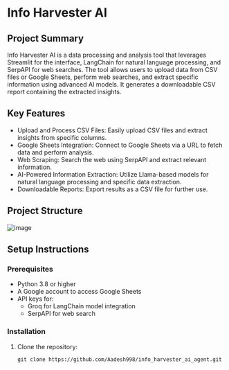 # Info Harvester AI

## Project Summary
Info Harvester AI is a data processing and analysis tool that leverages Streamlit for the interface, LangChain for natural language processing, and SerpAPI for web searches. The tool allows users to upload data from CSV files or Google Sheets, perform web searches, and extract specific information using advanced AI models. It generates a downloadable CSV report containing the extracted insights.

## Key Features
* Upload and Process CSV Files: Easily upload CSV files and extract insights from specific columns.
* Google Sheets Integration: Connect to Google Sheets via a URL to fetch data and perform analysis.
* Web Scraping: Search the web using SerpAPI and extract relevant information.
* AI-Powered Information Extraction: Utilize Llama-based models for natural language processing and specific data extraction.
* Downloadable Reports: Export results as a CSV file for further use.

## Project Structure

![image](https://github.com/user-attachments/assets/c0ae1258-340e-43d4-b869-422f76e41800)

## Setup Instructions
### Prerequisites
* Python 3.8 or higher
* A Google account to access Google Sheets
* API keys for:
  * Groq for LangChain model integration
  * SerpAPI for web search
 
### Installation
1. Clone the repository:
   ```
   git clone https://github.com/Aadesh998/info_harvester_ai_agent.git
   ```
